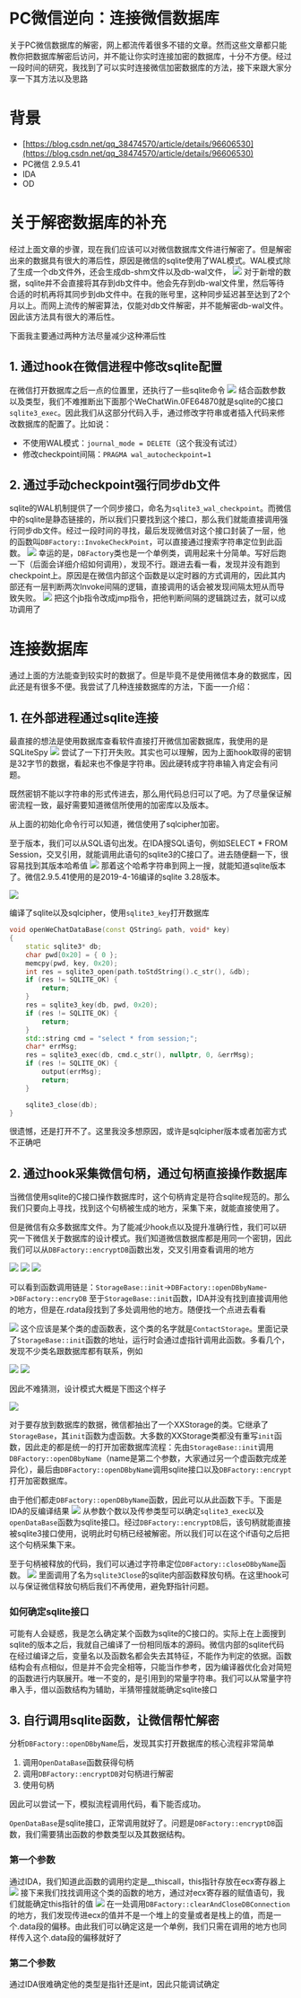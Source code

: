# PC微信逆向：连接微信数据库
关于PC微信数据库的解密，网上都流传着很多不错的文章。然而这些文章都只能教你把数据库解密后访问，并不能让你实时连接加密的数据库，十分不方便。经过一段时间的研究，我找到了可以实时连接微信加密数据库的方法，接下来跟大家分享一下其方法以及思路
# 背景
- [https://blog.csdn.net/qq_38474570/article/details/96606530](https://blog.csdn.net/qq_38474570/article/details/96606530)
- PC微信 2.9.5.41
- IDA
- OD 

# 关于解密数据库的补充
经过上面文章的步骤，现在我们应该可以对微信数据库文件进行解密了。但是解密出来的数据具有很大的滞后性，原因是微信的sqlite使用了WAL模式。WAL模式除了生成一个db文件外，还会生成db-shm文件以及db-wal文件，
![](1.png)
对于新增的数据，sqlite并不会直接将其存到db文件中。他会先存到db-wal文件里，然后等待合适的时机再将其同步到db文件中。在我的账号里，这种同步延迟甚至达到了2个月以上。而网上流传的解密算法，仅能对db文件解密，并不能解密db-wal文件。因此该方法具有很大的滞后性。

下面我主要通过两种方法尽量减少这种滞后性
## 1. 通过hook在微信进程中修改sqlite配置
在微信打开数据库之后一点的位置里，还执行了一些sqlite命令
![](2.png)
结合函数参数以及类型，我们不难推断出下面那个WeChatWin.0FE64870就是sqlite的C接口`sqlite3_exec`。因此我们从这部分代码入手，通过修改字符串或者插入代码来修改数据库的配置了。比如说：
- 不使用WAL模式：`journal_mode = DELETE`（这个我没有试过）
- 修改checkpoint间隔：`PRAGMA wal_autocheckpoint=1`

## 2. 通过手动checkpoint强行同步db文件
sqlite的WAL机制提供了一个同步接口，命名为`sqlite3_wal_checkpoint`。而微信中的sqlite是静态链接的，所以我们只要找到这个接口，那么我们就能直接调用强行同步db文件。经过一段时间的寻找，最后发现微信对这个接口封装了一层，他的函数叫`DBFactory::InvokeCheckPoint`，可以直接通过搜索字符串定位到此函数。
![](3.png)
幸运的是，`DBFactory`类也是一个单例类，调用起来十分简单。写好后跑一下（后面会详细介绍如何调用），发现不行。跟进去看一看，发现并没有跑到checkpoint上。原因是在微信内部这个函数是以定时器的方式调用的，因此其内部还有一层判断两次Invoke间隔的逻辑，直接调用的话会被发现间隔太短从而导致失败。
![](4.png)
把这个jb指令改成jmp指令，把他判断间隔的逻辑跳过去，就可以成功调用了

# 连接数据库
通过上面的方法能查到较实时的数据了。但是毕竟不是使用微信本身的数据库，因此还是有很多不便。我尝试了几种连接数据库的方法，下面一一介绍：

## 1. 在外部进程通过sqlite连接
最直接的想法是使用数据库查看软件直接打开微信加密数据库，我使用的是SQLiteSpy
![](5.png)
尝试了一下打开失败。其实也可以理解，因为上面hook取得的密钥是32字节的数据，看起来也不像是字符串。因此硬转成字符串输入肯定会有问题。

既然密钥不能以字符串的形式传进去，那么用代码总归可以了吧。为了尽量保证解密流程一致，最好需要知道微信所使用的加密库以及版本。

从上面的初始化命令行可以知道，微信使用了sqlcipher加密。

至于版本，我们可以从SQL语句出发。在IDA搜SQL语句，例如SELECT * FROM Session，交叉引用，就能调用此语句的sqlite3的C接口了。进去随便翻一下，很容易找到其版本哈希值
![](6.png)
那着这个哈希字符串到网上一搜，就能知道sqlite版本了。微信2.9.5.41使用的是2019-4-16编译的sqlite 3.28版本。

![](16.png)

编译了sqlite以及sqlcipher，使用`sqlite3_key`打开数据库
```c++
void openWeChatDataBase(const QString& path, void* key) 
{
	static sqlite3* db;
	char pwd[0x20] = { 0 };
	memcpy(pwd, key, 0x20);
	int res = sqlite3_open(path.toStdString().c_str(), &db);
	if (res != SQLITE_OK) {
		return;
	}
	res = sqlite3_key(db, pwd, 0x20);
	if (res != SQLITE_OK) {
		return;
	}
	std::string cmd = "select * from session;";
	char* errMsg;
	res = sqlite3_exec(db, cmd.c_str(), nullptr, 0, &errMsg);
	if (res != SQLITE_OK) {
		output(errMsg);
		return;
	}

	sqlite3_close(db);
}
```
很遗憾，还是打开不了。这里我没多想原因，或许是sqlcipher版本或者加密方式不正确吧

## 2. 通过hook采集微信句柄，通过句柄直接操作数据库
当微信使用sqlite的C接口操作数据库时，这个句柄肯定是符合sqlite规范的。那么我们只要向上寻找，找到这个句柄被生成的地方，采集下来，就能直接使用了。

但是微信有众多数据库文件。为了能减少hook点以及提升准确行性，我们可以研究一下微信关于数据库的设计模式。我们知道微信数据库都是用同一个密钥，因此我们可以从`DBFactory::encryptDB`函数出发，交叉引用查看调用的地方

![](9.png)
![](10.png)
![](11.png)

可以看到函数调用链是：`StorageBase::init`->`DBFactory::openDBbyName`->`DBFactory::encryDB`
至于`StorageBase::init`函数，IDA并没有找到直接调用他的地方，但是在.rdata段找到了多处调用他的地方。随便找一个点进去看看

![](12.png)
这个应该是某个类的虚函数表，这个类的名字就是`ContactStorage`。里面记录了`StorageBase::init`函数的地址，运行时会通过虚指针调用此函数。多看几个，发现不少类名跟数据库都有联系，例如

![](13.png)
![](14.png)

因此不难猜测，设计模式大概是下图这个样子

![](15.png)


对于要存放到数据库的数据，微信都抽出了一个XXStorage的类。它继承了`StorageBase`，其`init`函数为虚函数。大多数的XXStorage类都没有重写`init`函数，因此走的都是统一的打开加密数据库流程：先由`StorageBase::init`调用`DBFactory::openDBbyName`（name是第二个参数，大家通过另一个虚函数完成差异化），最后由`DBFactory::openDBbyName`调用sqlite接口以及`DBFactory::encrypt`打开加密数据库。

由于他们都走`DBFactory::openDBbyName`函数，因此可以从此函数下手。下面是IDA的反编译结果
![](7.png)
从参数个数以及传参类型可以确定`sqlite3_exec`以及`openDataBase`函数为sqlite接口。经过`DBFactory::encryptDB`后，该句柄就能直接被sqlite3接口使用，说明此时句柄已经被解密。所以我们可以在这个if语句之后把这个句柄采集下来。

至于句柄被释放的代码，我们可以通过字符串定位`DBFactory::closeDBbyName`函数。
![](8.png)
里面调用了名为`sqlite3Close`的sqlite内部函数释放句柄。在这里hook可以与保证微信释放句柄后我们不再使用，避免野指针问题。

### 如何确定sqlite接口
可能有人会疑惑，我是怎么确定某个函数为sqlite的C接口的。实际上在上面搜到sqlite的版本之后，我就自己编译了一份相同版本的源码。微信内部的sqlite代码在经过编译之后，变量名以及函数名都会失去其特征，不能作为判定的依据。函数结构会有点相似，但是并不会完全相等，只能当作参考，因为编译器优化会对简短的函数进行内联展开。唯一不变的，是引用到的常量字符串。我们可以从常量字符串入手，借以函数结构为辅助，半猜带撞就能确定sqlite接口

## 3. 自行调用sqlite函数，让微信帮忙解密
分析`DBFactory::openDBbyName`后，发现其实打开数据库的核心流程非常简单
1. 调用`OpenDataBase`函数获得句柄
2. 调用`DBFactory::encryptDB`对句柄进行解密
3. 使用句柄  

因此可以尝试一下，模拟流程调用代码，看下能否成功。  

`OpenDataBase`是sqlite接口，正常调用就好了。问题是`DBFactory::encryptDB`函数，我们需要猜出函数的参数类型以及其数据结构。  

### 第一个参数
通过IDA，我们知道此函数的调用约定是__thiscall，this指针存放在ecx寄存器上
![](17.png)
接下来我们找找调用这个类的函数的地方，通过对ecx寄存器的赋值语句，我们就能确定this指针的值
![](18.png)
在一处调用`DBFactory::clearAndCloseDBConnection`的地方，我们发现传进ecx的值并不是一个堆上的变量或者是栈上的值，而是一个.data段的偏移。由此我们可以确定这是一个单例，我们只需在调用的地方也同样传入这个.data段的偏移就好了

### 第二个参数
通过IDA很难确定他的类型是指针还是int，因此只能调试确定